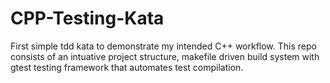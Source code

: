 # CPP-Testing-Kata

First simple tdd kata to demonstrate my intended C++ workflow. This repo consists of an intuative project structure, makefile driven build system with gtest testing framework that automates test compilation.
